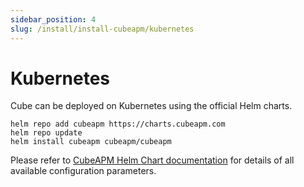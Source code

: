 ```yaml
---
sidebar_position: 4
slug: /install/install-cubeapm/kubernetes
---
```


# Kubernetes

Cube can be deployed on Kubernetes using the official Helm charts.

```shell
helm repo add cubeapm https://charts.cubeapm.com
helm repo update
helm install cubeapm cubeapm/cubeapm
```

Please refer to [CubeAPM Helm Chart documentation](https://charts.cubeapm.com/charts/cubeapm/) for details of all available configuration parameters.
